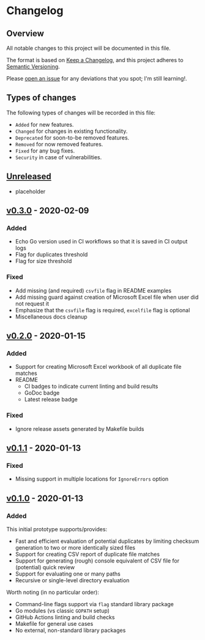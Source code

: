 # Changelog

## Overview

All notable changes to this project will be documented in this file.

The format is based on [Keep a
Changelog](https://keepachangelog.com/en/1.0.0/), and this project adheres to
[Semantic Versioning](https://semver.org/spec/v2.0.0.html).

Please [open an issue](https://github.com/atc0005/bridge/issues) for any
deviations that you spot; I'm still learning!.

## Types of changes

The following types of changes will be recorded in this file:

- `Added` for new features.
- `Changed` for changes in existing functionality.
- `Deprecated` for soon-to-be removed features.
- `Removed` for now removed features.
- `Fixed` for any bug fixes.
- `Security` in case of vulnerabilities.

## [Unreleased]

- placeholder

## [v0.3.0] - 2020-02-09

### Added

- Echo Go version used in CI workflows so that it is saved in CI output logs
- Flag for duplicates threshold
- Flag for size threshold

### Fixed

- Add missing (and required) `csvfile` flag in README examples
- Add missing guard against creation of Microsoft Excel file when user did not
  request it
- Emphasize that the `csvfile` flag is required, `excelfile` flag is optional
- Miscellaneous docs cleanup

## [v0.2.0] - 2020-01-15

### Added

- Support for creating Microsoft Excel workbook of all duplicate file matches
- README
  - CI badges to indicate current linting and build results
  - GoDoc badge
  - Latest release badge

### Fixed

- Ignore release assets generated by Makefile builds

## [v0.1.1] - 2020-01-13

### Fixed

- Missing support in multiple locations for `IgnoreErrors` option

## [v0.1.0] - 2020-01-13

### Added

This initial prototype supports/provides:

- Fast and efficient evaluation of potential duplicates by limiting checksum
  generation to two or more identically sized files
- Support for creating CSV report of duplicate file matches
- Support for generating (rough) console equivalent of CSV file for
  (potential) quick review
- Support for evaluating one or many paths
- Recursive or single-level directory evaluation

Worth noting (in no particular order):

- Command-line flags support via `flag` standard library package
- Go modules (vs classic `GOPATH` setup)
- GitHub Actions linting and build checks
- Makefile for general use cases
- No external, non-standard library packages

[Unreleased]: https://github.com/atc0005/bridge/compare/v0.3.0...HEAD
[v0.3.0]: https://github.com/atc0005/bridge/releases/tag/v0.3.0
[v0.2.0]: https://github.com/atc0005/bridge/releases/tag/v0.2.0
[v0.1.1]: https://github.com/atc0005/bridge/releases/tag/v0.1.1
[v0.1.0]: https://github.com/atc0005/bridge/releases/tag/v0.1.0
